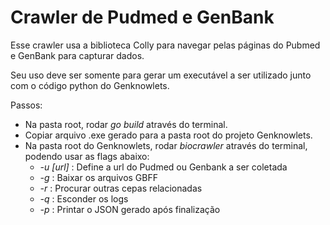 # Crawler de Pudmed e GenBank

Esse crawler usa a biblioteca Colly para navegar pelas páginas do Pubmed e GenBank para capturar dados.

Seu uso deve ser somente para gerar um executável a ser utilizado junto com o código python do Genknowlets.

Passos:
* Na pasta root, rodar _go build_ através do terminal.
* Copiar arquivo .exe gerado para a pasta root do projeto Genknowlets.
* Na pasta root do Genknowlets, rodar _biocrawler_ através do terminal, podendo usar as flags abaixo:
    * _-u [url]_ : Define a url do Pudmed ou Genbank a ser coletada
    * _-g_ : Baixar os arquivos GBFF
    * _-r_ : Procurar outras cepas relacionadas
    * _-q_ : Esconder os logs
    * _-p_ : Printar o JSON gerado após finalização

